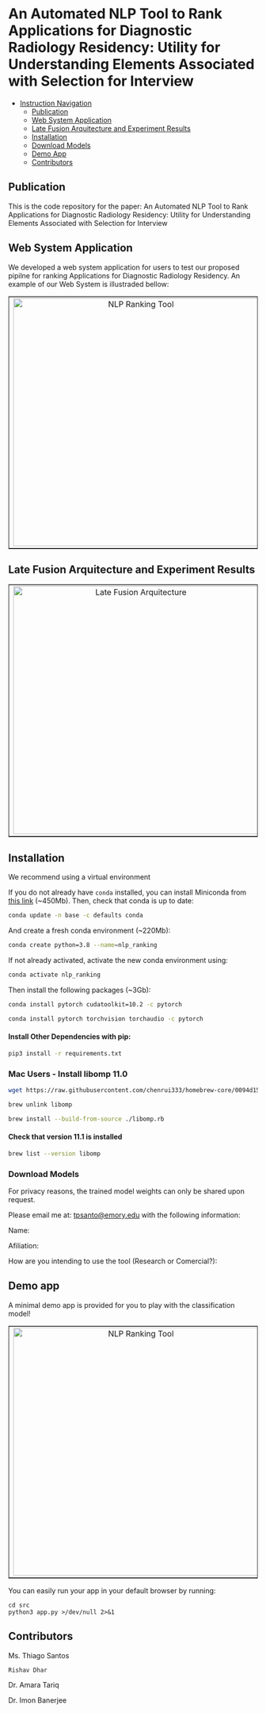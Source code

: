 # An Automated NLP Tool to Rank Applications for Diagnostic Radiology Residency: Utility for Understanding Elements Associated with Selection for Interview

<!-- TOC --> 

- [Instruction Navigation](#an-automated-nlp-tool-to-rank-applications-for-diagnostic-radiology-residency)
    - [Publication](#publication)
    - [Web System Application](#web-system-application)
    - [Late Fusion Arquitecture and Experiment Results](#late-fusion-arquitecture-and-experiment-results)
    - [Installation](#installation)
    - [Download Models](#download-models)
    - [Demo App](#demo-app)
    - [Contributors](#contributors)

<!-- /TOC -->


## Publication

This is the code repository for the paper: An Automated NLP Tool to Rank Applications for Diagnostic Radiology Residency: Utility for Understanding Elements Associated with Selection for Interview
	
## Web System Application 

We developed a web system application for users to test our proposed pipilne for ranking Applications for Diagnostic Radiology Residency. An example of our Web System is illustraded bellow:

<table border=1>
<tr align='center' > 
<td><img src="https://github.com/thiagosantos1/Residency_AI/blob/main/imgs/web_b.png" width="500"                  title="NLP Ranking Tool"></td>         
<td><img src="https://github.com/thiagosantos1/Residency_AI/blob/main/imgs/web_a.png" width="500" title="NLP Ranking Tool"></td>
</tr>
</table>

## Late Fusion Arquitecture and Experiment Results
<table border=1>
<tr align='center' > 
<td><img src="https://github.com/thiagosantos1/Residency_AI/blob/main/imgs/pipeline.png" width="500"        title="Late Fusion Arquitecture"></td>         
<td><img src="https://github.com/thiagosantos1/Residency_AI/blob/main/imgs/meta_learner.png" width="400" title="Experiment Results"></td>
</tr>
</table>


## Installation

We recommend using a virtual environment

If you do not already have `conda` installed, you can install Miniconda from [this link](https://docs.conda.io/en/latest/miniconda.html#linux-installers) (~450Mb). Then, check that conda is up to date:

```bash
conda update -n base -c defaults conda
```

And create a fresh conda environment (~220Mb):

```bash
conda create python=3.8 --name=nlp_ranking
```

If not already activated, activate the new conda environment using:

```bash
conda activate nlp_ranking
```

Then install the following packages (~3Gb):

```bash
conda install pytorch cudatoolkit=10.2 -c pytorch
```

```bash
conda install pytorch torchvision torchaudio -c pytorch
```

#### Install Other Dependencies with pip:

```bash
pip3 install -r requirements.txt
```

### Mac Users - Install libomp 11.0

```bash
wget https://raw.githubusercontent.com/chenrui333/homebrew-core/0094d1513ce9e2e85e07443b8b5930ad298aad91/Formula/libomp.rb
```

```bash
brew unlink libomp
```

```bash
brew install --build-from-source ./libomp.rb
```

#### Check that version 11.1 is installed 

```bash
brew list --version libomp
```

### Download Models
For privacy reasons, the trained model weights can only be shared upon request. 

Please email me at: tpsanto@emory.edu with the following information:

Name:

Afiliation:

How are you intending to use the tool (Research or Comercial?):


## Demo app

A minimal demo app is provided for you to play with the classification model!

<table border=1>
<tr align='center' > 
<td><img src="https://github.com/thiagosantos1/Residency_AI/blob/main/imgs/web_b.png" width="500"                  title="NLP Ranking Tool"></td>         
</table>

You can easily run your app in your default browser by running:

```shell
cd src
python3 app.py >/dev/null 2>&1
```

## Contributors

Ms. Thiago Santos

    Rishav Dhar

Dr. Amara Tariq

Dr. Imon Banerjee
